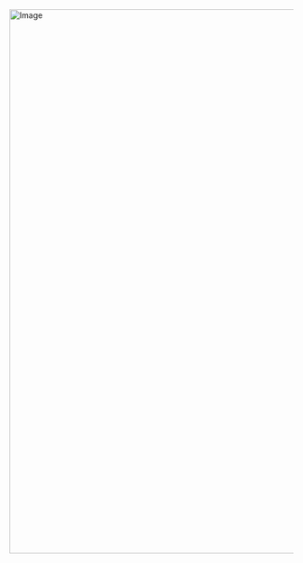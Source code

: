 <img width="1395" height="965" alt="Image" src="https://github.com/user-attachments/assets/384e2754-8038-4632-bc05-9b6560c14762" />
